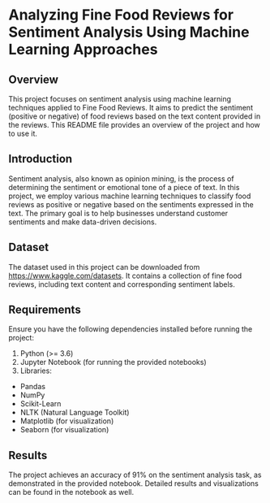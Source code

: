# Analyzing Fine Food Reviews for Sentiment Analysis Using Machine Learning Approaches

## Overview

This project focuses on sentiment analysis using machine learning techniques applied to Fine Food Reviews. It aims to predict the sentiment (positive or negative) of food reviews based on the text content provided in the reviews. This README file provides an overview of the project and how to use it.

## Introduction

Sentiment analysis, also known as opinion mining, is the process of determining the sentiment or emotional tone of a piece of text. In this project, we employ various machine learning techniques to classify food reviews as positive or negative based on the sentiments expressed in the text. The primary goal is to help businesses understand customer sentiments and make data-driven decisions.

## Dataset

The dataset used in this project can be downloaded from https://www.kaggle.com/datasets. It contains a collection of fine food reviews, including text content and corresponding sentiment labels.

## Requirements

Ensure you have the following dependencies installed before running the project:

1. Python (>= 3.6)
2. Jupyter Notebook (for running the provided notebooks)
3. Libraries:
  * Pandas
  * NumPy
  * Scikit-Learn
  * NLTK (Natural Language Toolkit)
  * Matplotlib (for visualization)
  * Seaborn (for visualization)

## Results

The project achieves an accuracy of 91% on the sentiment analysis task, as demonstrated in the provided notebook. Detailed results and visualizations can be found in the notebook as well.

